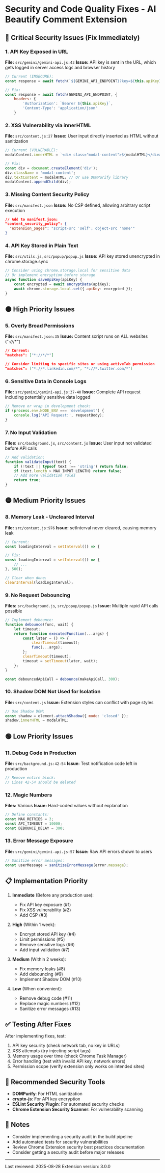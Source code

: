 # Security and Code Quality Fixes - AI Beautify Comment Extension

## 🔴 Critical Security Issues (Fix Immediately)

### 1. API Key Exposed in URL
**File:** `src/gemini/gemini-api.js:43`
**Issue:** API key is sent in the URL, which gets logged in server access logs and browser history
```javascript
// Current (INSECURE):
const response = await fetch(`${GEMINI_API_ENDPOINT}?key=${this.apiKey}`, {

// Fix:
const response = await fetch(GEMINI_API_ENDPOINT, {
    headers: {
        'Authorization': `Bearer ${this.apiKey}`,
        'Content-Type': 'application/json'
    }
```

### 2. XSS Vulnerability via innerHTML
**File:** `src/content.js:27`
**Issue:** User input directly inserted as HTML without sanitization
```javascript
// Current (VULNERABLE):
modalContent.innerHTML = `<div class="modal-content">${modalHTML}</div>`;

// Fix:
const div = document.createElement('div');
div.className = 'modal-content';
div.textContent = modalHTML; // Or use DOMPurify library
modalContent.appendChild(div);
```

### 3. Missing Content Security Policy
**File:** `src/manifest.json`
**Issue:** No CSP defined, allowing arbitrary script execution
```json
// Add to manifest.json:
"content_security_policy": {
  "extension_pages": "script-src 'self'; object-src 'none'"
}
```

### 4. API Key Stored in Plain Text
**File:** `src/utils.js`, `src/popup/popup.js`
**Issue:** API key stored unencrypted in chrome.storage.sync
```javascript
// Consider using chrome.storage.local for sensitive data
// Or implement encryption before storage
async function saveApiKey(apiKey) {
    const encrypted = await encryptData(apiKey);
    await chrome.storage.local.set({ apiKey: encrypted });
}
```

## 🟠 High Priority Issues

### 5. Overly Broad Permissions
**File:** `src/manifest.json:35`
**Issue:** Content script runs on ALL websites ("*://*/*")
```json
// Current:
"matches": ["*://*/*"]

// Consider limiting to specific sites or using activeTab permission
"matches": ["*://*.linkedin.com/*", "*://*.twitter.com/*"]
```

### 6. Sensitive Data in Console Logs
**File:** `src/gemini/gemini-api.js:37-40`
**Issue:** Complete API request including potentially sensitive data logged
```javascript
// Remove or wrap in development check:
if (process.env.NODE_ENV === 'development') {
    console.log('API Request:', requestBody);
}
```

### 7. No Input Validation
**Files:** `src/background.js`, `src/content.js`
**Issue:** User input not validated before API calls
```javascript
// Add validation:
function validateInput(text) {
    if (!text || typeof text !== 'string') return false;
    if (text.length > MAX_INPUT_LENGTH) return false;
    // Add more validation rules
    return true;
}
```

## 🟡 Medium Priority Issues

### 8. Memory Leak - Uncleared Interval
**File:** `src/content.js:976`
**Issue:** setInterval never cleared, causing memory leak
```javascript
// Current:
const loadingInterval = setInterval(() => {

// Fix:
const loadingInterval = setInterval(() => {
    // ...
}, 500);

// Clear when done:
clearInterval(loadingInterval);
```

### 9. No Request Debouncing
**Files:** `src/background.js`, `src/popup/popup.js`
**Issue:** Multiple rapid API calls possible
```javascript
// Implement debounce:
function debounce(func, wait) {
    let timeout;
    return function executedFunction(...args) {
        const later = () => {
            clearTimeout(timeout);
            func(...args);
        };
        clearTimeout(timeout);
        timeout = setTimeout(later, wait);
    };
}

const debouncedApiCall = debounce(makeApiCall, 300);
```

### 10. Shadow DOM Not Used for Isolation
**File:** `src/content.js`
**Issue:** Extension styles can conflict with page styles
```javascript
// Use Shadow DOM:
const shadow = element.attachShadow({ mode: 'closed' });
shadow.innerHTML = modalHTML;
```

## 🟢 Low Priority Issues

### 11. Debug Code in Production
**File:** `src/background.js:42-54`
**Issue:** Test notification code left in production
```javascript
// Remove entire block:
// Lines 42-54 should be deleted
```

### 12. Magic Numbers
**Files:** Various
**Issue:** Hard-coded values without explanation
```javascript
// Define constants:
const MAX_RETRIES = 3;
const API_TIMEOUT = 10000;
const DEBOUNCE_DELAY = 300;
```

### 13. Error Message Exposure
**File:** `src/gemini/gemini-api.js:57`
**Issue:** Raw API errors shown to users
```javascript
// Sanitize error messages:
const userMessage = sanitizeErrorMessage(error.message);
```

## 📋 Implementation Priority

1. **Immediate** (Before any production use):
   - Fix API key exposure (#1)
   - Fix XSS vulnerability (#2)
   - Add CSP (#3)

2. **High** (Within 1 week):
   - Encrypt stored API key (#4)
   - Limit permissions (#5)
   - Remove sensitive logs (#6)
   - Add input validation (#7)

3. **Medium** (Within 2 weeks):
   - Fix memory leaks (#8)
   - Add debouncing (#9)
   - Implement Shadow DOM (#10)

4. **Low** (When convenient):
   - Remove debug code (#11)
   - Replace magic numbers (#12)
   - Sanitize error messages (#13)

## ✅ Testing After Fixes

After implementing fixes, test:
1. API key security (check network tab, no key in URLs)
2. XSS attempts (try injecting script tags)
3. Memory usage over time (check Chrome Task Manager)
4. Error handling (test with invalid API key, network errors)
5. Permission scope (verify extension only works on intended sites)

## 🔧 Recommended Security Tools

- **DOMPurify**: For HTML sanitization
- **crypto-js**: For API key encryption
- **ESLint Security Plugin**: For automated security checks
- **Chrome Extension Security Scanner**: For vulnerability scanning

## 📝 Notes

- Consider implementing a security audit in the build pipeline
- Add automated tests for security vulnerabilities
- Review Chrome Extension security best practices documentation
- Consider getting a security audit before major releases

---
Last reviewed: 2025-08-28
Extension version: 3.0.0